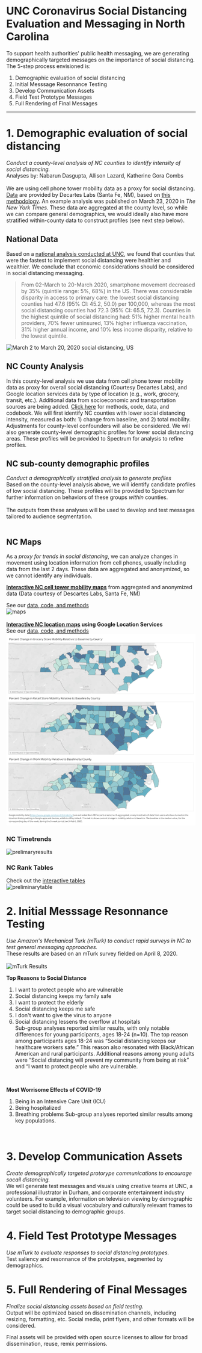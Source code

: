 # UNC Coronavirus Social Distancing Evaluation and Messaging in North Carolina

To support health authorities' public health messaging, we are generating demographically targeted messages on the importance of social distancing. The 5-step process envisioned is:

1. Demographic evaluation of social distancing
2. Initial Messsage Resonnance Testing
3. Develop Communication Assets
4. Field Test Prototype Messages
5. Full Rendering of Final Messages

----

# 1. Demographic evaluation of social distancing
*Conduct a county-level analysis of NC counties to identify intensity of social distancing.*<br>
Analyses by: Nabarun Dasgupta, Allison Lazard, Katherine Gora Combs<br>
<br>
We are using cell phone tower mobility data as a proxy for social distancing. [Data](https://github.com/descarteslabs/DL-COVID-19) are provided by Decartes Labs (Santa Fe, NM), based on [this methodology](https://www.descarteslabs.com/wp-content/uploads/2020/03/mobility-v097.pdf). An example analysis was published on March 23, 2020 in *The New York Times*. These data are aggregated at the county level, so while we can compare general demographics, we would ideally also have more stratified within-county data to construct profiles (see next step below).

## National Data
Based on a [national analysis conducted at UNC](https://opioiddatalab.github.io/covid/locationcovid.html), we found that counties that were the fastest to implement social distancing were healthier and wealthier. We conclude that economic considerations should be considered in social distancing messaging.<br>

> From 02-March to 20-March 2020, smartphone movement decreased by 35% (quintile range: 5%, 68%) in the US. There was considerable disparity in access to primary care: the lowest social distancing counties had 47.6 (95% CI: 45.2, 50.0) per 100,000, whereas the most social distancing counties had 72.3 (95% CI: 65.5, 72.3). Counties in the highest quintile of social distancing had: 51% higher mental health providers, 70% fewer uninsured, 13% higher influenza vaccination, 31% higher annual income, and 10% less income disparity, relative to the lowest quintile.<br>

![March 2 to March 20, 2020 social distancing, US](https://opioiddatalab.github.io/covidnc/figure1.png)

## NC County Analysis
In this county-level analysis we use data from cell phone tower mobility data as proxy for overall social distancing (Courtesy Decartes Labs), and Google location services data by type of location (e.g., work, grocery, transit, etc.). Additional data from socioeconomic and transportation sources are being added. [Click here](https://github.com/opioiddatalab/covidnc/blob/master/docs/datamethods.md) for methods, code, data, and codebook. We will first identify NC counties with lower social distancing intensity, measured as both: 1) change from baseline, and 2) total mobility. Adjustments for county-level confounders will also be considered. We will also generate county-level demographic profiles for lower social distancing areas. These profiles will be provided to Spectrum for analysis to refine profiles.
<br>
## NC sub-county demographic profiles
*Conduct a demographically stratified analysis to generate profiles*<br>
Based on the county-level analysis above, we will identify candidate profiles of low social distancing. These profiles will be provided to Spectrum for further information on behaviors of these groups *within* counties.<br>
<br>
The outputs from these analyses will be used to develop and test messages tailored to audience segmentation.<br>
<br>

## NC Maps
As a *proxy for trends in social distancing*, we can analyze changes in movement using location information from cell phones, usually including data from the last 2 days. These data are aggregated and anonymized, so we cannot identify any individuals.
<br>

**[Interactive NC cell tower mobility maps](https://public.tableau.com/profile/katherine.gora.combs4747#!/vizhome/SocialDistancinginNC-Updated413/Dashboard1)** from aggregated and anonymized data (Data courtesy of Descartes Labs, Santa Fe, NM)
<br>

See our [data, code, and methods](https://github.com/opioiddatalab/covidnc/blob/master/docs/datamethods.md)
<br>
![maps](https://opioiddatalab.github.io/covidnc/ncmobilitymaps.png)<br>
<br>
**[Interactive NC location maps](https://public.tableau.com/profile/katherine.gora.combs4747#!/vizhome/shared/CN3HH2ZQY) using Google Location Services**
<br>
See our [data, code, and methods](https://github.com/opioiddatalab/covidnc/blob/master/docs/datamethods.md)
<br>
![maps](https://github.com/opioiddatalab/covidnc/blob/master/docs/googlemobilitymaps.png)
<br>
### NC Timetrends
![prelimaryresults](https://opioiddatalab.github.io/covidnc/nc_mobility_change.png)<br>

### NC Rank Tables
Check out the [interactive tables](https://public.tableau.com/profile/katherine.gora.combs4747#!/vizhome/ComparingQuintilesbyCounty-Updated413/Dashboard2)
<br>
![preliminarytable](https://opioiddatalab.github.io/covidnc/ncmobilitytable.png)

# 2. Initial Messsage Resonnance Testing
*Use Amazon's Mechanical Turk (mTurk) to conduct rapid surveys in NC to test general messaging approaches.*<br>
These results are based on an mTurk survey fielded on April 8, 2020.<br>
<br>
![mTurk Results](https://opioiddatalab.github.io/covidnc/firstresultstable.png)

**Top Reasons to Social Distance**
1. I want to protect people who are vulnerable
2. Social distancing keeps my family safe
3. I want to protect the elderly
4. Social distancing keeps me safe
5. I don't want to give the virus to anyone
6. Social distancing lessens the overflow at hospitals
<br>Sub-group analyses reported similar results, with only notable differences for young participants, ages 18-24 (n=10). The top reason among participants ages 18-24 was “Social distancing keeps our healthcare workers safe.” This reason also resonated with Black/African American and rural participants. Additional reasons among young adults were “Social distancing will prevent my community from being at risk” and “I want to protect people who are vulnerable.
<br>

**Most Worrisome Effects of COVID-19**
1. Being in an Intensive Care Unit (ICU)
2. Being hospitalized
3. Breathing problems
Sub-group analyses reported similar results among key populations.
<br>

# 3. Develop Communication Assets
*Create demographically targeted protorype communications to encourage socail distancing.*<br>
We will generate test messages and visuals using creative teams at UNC, a professional illustrator in Durham, and corporate entertainment industry volunteers. For example, information on television viewing by demographic could be used to build a visual vocabulary and culturally relevant frames to target social distancing to demographic groups.
<br>

# 4. Field Test Prototype Messages
*Use mTurk to evaluate responses to social distancing prototypes.*<br>
Test saliency and resonnance of the prototypes, segmented by demographics.
<br>

# 5. Full Rendering of Final Messages
*Finalize social distancing assets based on field testing.*<br>
Output will be optimized based on dissemination channels, including resizing, formatting, etc. Social media, print flyers, and other formats will be considered.<br>

Final assets will be provided with open source licenses to allow for broad dissemination, reuse, remix permissions.<br>



